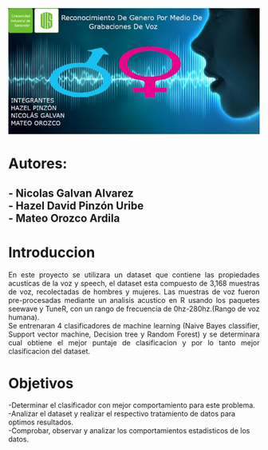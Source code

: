 <div align="center"><img src="https://raw.githubusercontent.com/NicoGalvan/proyecto-IA/master/img/Banner.jpeg" style="width:700px;" ></div>
<h1>Autores:</h>
<h2>- Nicolas Galvan Alvarez<br> 
- Hazel David Pinzón Uribe<br> 
- Mateo Orozco Ardila<br> </h2>
<h1>Introduccion</h1>
<p align="justify">En este proyecto se utilizara un dataset que contiene las propiedades acusticas de la voz y speech,
  el dataset esta compuesto de 3,168 muestras de voz, recolectadas de hombres y mujeres.
   Las muestras de voz fueron pre-procesadas mediante un analisis acustico en R usando los paquetes seewave y TuneR, con un rango de frecuencia de 0hz-280hz.(Rango de voz humana).
   <br>Se entrenaran 4 clasificadores de machine learning (Naive Bayes classifier, Support vector machine, Decision tree y Random Forest) y se determinara 
   cual obtiene el mejor puntaje de clasificacion y por lo tanto mejor clasificacion del dataset.   
</p>
<h1>Objetivos</h1>
<p>
-Determinar el clasificador con mejor comportamiento para este problema.<br>
-Analizar el dataset y realizar el respectivo tratamiento de datos para optimos resultados.<br>
-Comprobar, observar y analizar los comportamientos estadisticos de los datos.
</p>